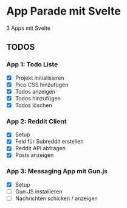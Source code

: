 # App Parade mit Svelte
3 Apps mit Svelte

## TODOS

### App 1: Todo Liste
- [x] Projekt initialisieren
- [x] Pico CSS hinzufügen
- [x] Todos anzeigen
- [x] Todos hinzufügen
- [x] Todos löschen

### App 2: Reddit Client
- [x] Setup
- [x] Feld für Subreddit erstellen
- [x] Reddit API abfragen
- [x] Posts anzeigen

### App 3: Messaging App mit Gun.js
- [x] Setup
- [ ] Gun JS installieren
- [ ] Nachrichten schicken / anzeigen